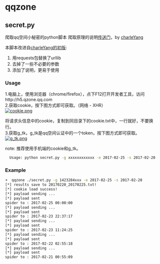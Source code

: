 qqzone
===========

## secret.py
爬取qq空间小秘密的python脚本
爬取原理的说明[传送门](http://mp.weixin.qq.com/s?__biz=MzIxMTY4MDQ2OQ==&mid=2247484612&idx=1&sn=98f5104d4cbe008503f552bc458eefa7&chksm=9750e97ea02760682a40827f7679aaf0896ae9a9cdd60cb35318de5f6e62c3c9282698738d39&mpshare=1&scene=22&srcid=0216NbBqNDQHqkvyg7mDuJMU#rd)，by [charleYang](https://mryang.minelandcn.com)

本脚本改进自[charleYang的初版](https://mryang.minelandcn.com/py-qzone-secret/):

1. 用requests包替换了urllib  
2. 去掉了一些不必要的参数  
3. 添加了说明，更易于使用  



### Usage

1.电脑上，使用浏览器（chrome/firefox），点下F12打开开发者工具，访问http://h5.qzone.qq.com  
2.获取cookie，按下图方式即可获取。（网络 - XHR）  
[![cookie.png](https://github.com/VegetableCat/qqzone/blob/master/img/cookie.png?raw=true)]()

将请求头信息中的cookie，复制到同目录下的cookie.txt中，一行就好，不要换行。  
3.获取g_tk，g_tk是qq空间认证中的一个token，按下图方式即可获取。  
[![g_tk.png](https://github.com/VegetableCat/qqzone/blob/master/img/g_tk.png?raw=true)]()

note:
推荐使用手机端的cookie和g_tk。

```bash
  Usage: python secret.py -g xxxxxxxxxxxx -e 2017-02-25 -s 2017-02-20
```

### Example

```bash
➜  qqzone ./secret.py -g 1423284xxx -e 2017-02-25 -s 2017-02-20           
[*] results save to 20170220_20170225.txt!
[*] cookie load success!
[*] payload sending ...
[*] payload sent
spider to : 2017-02-25 00:00:00
[*] payload sending ...
[*] payload sent
spider to : 2017-02-23 22:37:17
[*] payload sending ...
[*] payload sent
spider to : 2017-02-23 11:24:25
[*] payload sending ...
[*] payload sent
spider to : 2017-02-22 02:55:18
[*] payload sending ...
[*] payload sent
spider to : 2017-02-21 00:55:09


```
